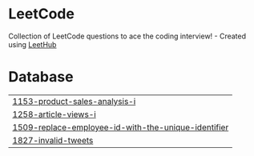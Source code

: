 # LeetCode
Collection of LeetCode questions to ace the coding interview! - Created using [LeetHub](https://github.com/QasimWani/LeetHub)


# Database
|  |
| ------- |
| [1153-product-sales-analysis-i](https://github.com/SidGhatage/LeetCode/tree/master/1153-product-sales-analysis-i) |
| [1258-article-views-i](https://github.com/SidGhatage/LeetCode/tree/master/1258-article-views-i) |
| [1509-replace-employee-id-with-the-unique-identifier](https://github.com/SidGhatage/LeetCode/tree/master/1509-replace-employee-id-with-the-unique-identifier) |
| [1827-invalid-tweets](https://github.com/SidGhatage/LeetCode/tree/master/1827-invalid-tweets) |